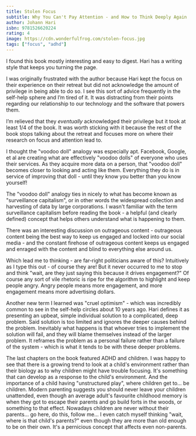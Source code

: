 ```yaml
---
title: Stolen Focus
subtitle: Why You Can't Pay Attention - and How to Think Deeply Again
author: Johann Hari
isbn: 9781526620224
rating: 4
image: https://cdn.wonderfulfrog.com/stolen-focus.jpg
tags: ["focus", "adhd"]
---
```


I found this book mostly interesting and easy to digest. Hari has a writing style that keeps you turning the page.

I was originally frustrated with the author because Hari kept the focus on their experience on their retreat but did not acknowledge the amount of privilege in being able to do so. I see this sort of advice frequently in the self-help sphere and I’m tired of it. It was distracting from their points regarding our relationship to our technology and the software that powers them.

I’m relieved that they *eventually* acknowledged their privilege but it took at least 1/4 of the book. It was worth sticking with it because the rest of the book stops talking about the retreat and focuses more on where their research on focus and attention lead to.

I thought the "voodoo doll" analogy was especially apt. Facebook, Google, et al are creating what are effectively "voodoo dolls" of everyone who uses their services. As they acquire more data on a person, that "voodoo doll" becomes closer to looking and acting like them. Everything they do is in service of improving that doll - until they know you better than you know yourself!

The "voodoo doll" analogy ties in nicely to what has become known as "surveillance capitalism", or in other words the widespread collection and harvesting of data by large corporations. I wasn't familiar with the term surveillance capitalism before reading the book - a helpful (and clearly defined) concept that helps others understand what is happening to them.

There was an interesting discussion on outrageous content - outrageous content being the best way to keep us engaged and locked into our social media - and the constant firehose of outrageous content keeps us engaged and enraged with the content and blind to everything else around us.

Which lead me to thinking - are far-right politicians aware of this? Intuitively as I type this out - of course they are! But it never occurred to me to stop and think "wait, are they just saying this because it drives engagement?" Of course any sort of vile rhetoric is ripe for the algorithm to highlight and keep people angry. Angry people means more engagement, and more engagement means more advertising dollars.

Another new term I learned was "cruel optimism" - which was incredibly common to see in the self-help circles about 10 years ago. Hari defines it as presenting an upbeat, simple individual solution to a complicated, deep problem. Said solution is too limited and ignores the deeper causes behind the problem. Inevitably what happens is that whoever tries to implement the solution will fail, and they will blame themselves instead of the larger problem. It reframes the problem as a personal failure rather than a failure of the system - which is what it tends to be with these deeper problems.

The last chapters on the book featured ADHD and children. I was happy to see that there is a growing trend to look at a child's environment rather than their biology as to why children might have trouble focusing. It's something that can develop as a response to the child's environment. And the importance of a child having "unstructured play", where children get to... be children. Modern parenting suggests you should never leave your children unattended, even though an average adult's favourite childhood memory is when they got to escape their parents and go build forts in the woods, or something to that effect. Nowadays children are never without their parents... go here, do this, follow me... I even catch myself thinking "wait, where is that child's parents?" even though they are more than old enough to be on their own. It's a pernicious concept that affects even non-parents.
